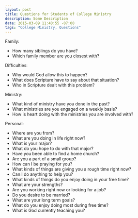 ```yaml
---
layout: post
title: Questions for Students of College Ministry
description: Some Description
date: 2015-03-09 11:40:55 -07:00
tags: "College Ministry, Questions"
---
```



Family:

* How many siblings do you have?
* Which family member are you closest with?

Difficulties:

* Why would God allow this to happen?
* What does Scripture have to say about that situation?
* Who in Scripture dealt with this problem?

Ministry:

* What kind of ministry have you done in the past?
* What ministries are you engaged on a weekly basis?
* How is heart doing with the ministries you are involved with?


Personal:

* Where are you from?
* What are you doing in life right now?
* What is your major?
* What do you hope to do with that major?
* Have you been able to find a home church?
* Are you a part of a small group?
* How can I be praying for you?
* What kinds of things are giving you a rough time right now?
* Can I do anything to help you?
* What kinds of things do you enjoy doing in your free time?
* What are your strengths?
* Are you working right now or looking for a job?
* Do you desire to be married?
* What are your long term goals?
* What do you enjoy doing most during free time?
* What is God currently teaching you?